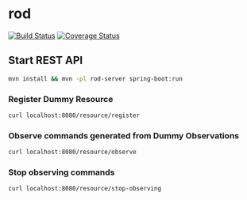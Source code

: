 # rod

[![Build Status](https://travis-ci.org/ekholabs/rod.svg)](https://travis-ci.org/ekholabs/rod)
[![Coverage Status](https://coveralls.io/repos/ekholabs/rod/badge.svg?branch=master&service=github)](https://coveralls.io/github/ekholabs/rod?branch=master)

## Start REST API

```bash
mvn install && mvn -pl rod-server spring-boot:run
```

### Register Dummy Resource

```bash
curl localhost:8080/resource/register
```

### Observe commands generated from Dummy Observations

```bash
curl localhost:8080/resource/observe
```

### Stop observing commands

```bash
curl localhost:8080/resource/stop-observing
```

